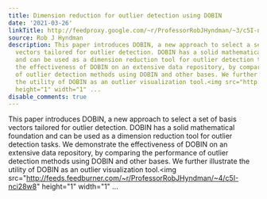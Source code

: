 ```yaml
---
title: Dimension reduction for outlier detection using DOBIN
date: '2021-03-26'
linkTitle: http://feedproxy.google.com/~r/ProfessorRobJHyndman/~3/c5I-nci28w8/
source: Rob J Hyndman
description: This paper introduces DOBIN, a new approach to select a set of basis
  vectors tailored for outlier detection. DOBIN has a solid mathematical foundation
  and can be used as a dimension reduction tool for outlier detection tasks. We demonstrate
  the effectiveness of DOBIN on an extensive data repository, by comparing the performance
  of outlier detection methods using DOBIN and other bases. We further illustrate
  the utility of DOBIN as an outlier visualization tool.<img src="http://feeds.feedburner.com/~r/ProfessorRobJHyndman/~4/c5I-nci28w8"
  height="1" width="1" ...
disable_comments: true
---
```

This paper introduces DOBIN, a new approach to select a set of basis vectors tailored for outlier detection. DOBIN has a solid mathematical foundation and can be used as a dimension reduction tool for outlier detection tasks. We demonstrate the effectiveness of DOBIN on an extensive data repository, by comparing the performance of outlier detection methods using DOBIN and other bases. We further illustrate the utility of DOBIN as an outlier visualization tool.<img src="http://feeds.feedburner.com/~r/ProfessorRobJHyndman/~4/c5I-nci28w8" height="1" width="1" ...
